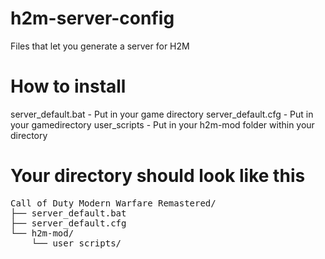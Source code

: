 # h2m-server-config
Files that let you generate a server for H2M

# How to install
server_default.bat - Put in your game directory
server_default.cfg - Put in your gamedirectory
user_scripts - Put in your h2m-mod folder within your directory

# Your directory should look like this
<pre>
Call of Duty Modern Warfare Remastered/
├── server_default.bat
├── server_default.cfg
└── h2m-mod/
    └── user_scripts/
</pre>

